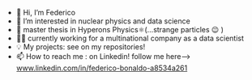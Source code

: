 - 👋 Hi, I’m Federico
- 👀 I’m interested in nuclear physics and data science
- 🌱 master thesis in Hyperons Physics⚛️(...strange particles 😉 )
- 👨‍💻 currently working for a multinational company as a data scientist
- 💡 My projects: see on my repositories! 
- 📫 How to reach me : on Linkedin! follow me here--> www.linkedin.com/in/federico-bonaldo-a8534a261

<!---
FedBo29/FedBo29 is a ✨ special ✨ repository because its `README.md` (this file) appears on your GitHub profile.
You can click the Preview link to take a look at your changes.
--->
